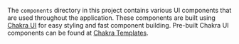The `components` directory in this project contains various UI components that are used throughout the application. 
These components are built using [Chakra UI](https://chakra-ui.com/) for easy styling and fast component building. 
Pre-built Chakra UI components can be found at [Chakra Templates](https://chakra-templates.dev/). 